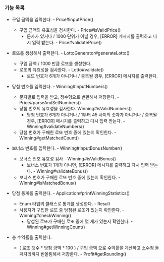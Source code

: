 ### 기능 목록

- 구입 금액을 입력한다. - Price#inputPrice()
  - 구입 금액의 유효성을 검사한다. - Price#isValidPrice()
    - 문자가 있거나 / 1000 단위가 아닐 경우, [ERROR] 메시지를 출력하고 다시 입력 받는다. - Price#validatePrice()


- 로또를 생성해서 출력한다. - LottoGenerator#generateLotto()
  - 구입 금액 / 1000 만큼 로또를 생성한다.
  - 로또의 유효성을 검사한다. - Lotto#validate()
    - 로또 번호가 6개가 아니거나 / 중복될 경우, [ERROR] 메시지를 출력한다.


- 당첨 번호를 입력한다. - Winning#inputNumbers()
  - 문자열로 입력을 받고, 정수형으로 변환해서 저장한다. - Price#parseAndSetNumbers()
  - 당첨 번호의 유효성을 검사한다. Winning#isValidNumbers()
    - 당첨 번호가 6개가 아니거나 / 1부터 45 사이의 숫자가 아니거나 / 중복될 경우, [ERROR] 메시지를 출력하고 다시 입력 받는다. - Winning#validateNumbers()
  - 당첨 번호가 구매한 로또 번호 중에 있는지 확인한다. - Winning#getMatchedCount()


- 보너스 번호를 입력한다. - Winning#inputBonusNumber()
  - 보너스 번호 유효성 검사 - Winning#isValidBonus()
    - 보너스 번호가 1개가 아니면, [ERROR] 메시지를 출력하고 다시 입력 받는다. - Winning#validateBonus()
  - 보너스 번호가 구매한 로또 번호 중에 있는지 확인한다. - Winning#isMatchedBonus()


- 당첨 통계를 출력한다. - Application#printWinningStatistics()
  - Enum 타입의 클래스로 통계를 생성한다. - Result
  - 사용자가 구입한 로또 중 당첨된 로또가 있는지 확인한다. - Winning#checkWinning()
    - 당첨된 로또가 구매한 로또 중에 몇 개가 있는지 확인한다. - Winning#getWinningCount()


- 총 수익률을 출력한다.
  - ( 로또 갯수 * 당첨 금액 * 100 ) / 구입 금액 으로 수익률을 계산하고 소수점 둘째자리까지 반올림해서 저장한다. - Profit#getRounding()